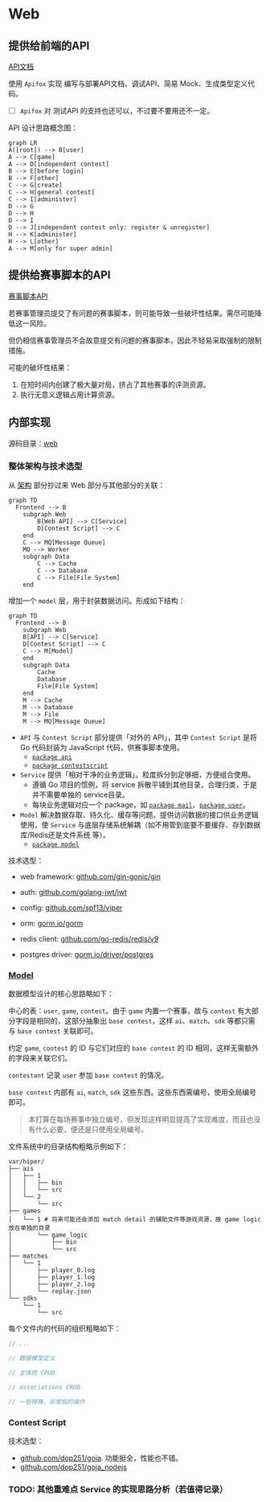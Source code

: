 # Web

## 提供给前端的API

[API文档](https://hiper-backend.apifox.cn)

使用 `Apifox` 实现 编写与部署API文档、调试API、简易 Mock、生成类型定义代码。

- [ ] `Apifox` 对 测试API 的支持也还可以，不过要不要用还不一定。

API 设计思路概念图：

```mermaid
graph LR
A([root]) --> B[user]
A --> C[game]
A --> D[independent contest]
B --> E[before login]
B --> F[other]
C --> G[create]
C --> H[general contest]
C --> I[administer]
D --> G
D --> H
D --> I
D --> J[independent contest only: register & unregister]
H --> K[administer]
H --> L[other]
A --> M[only for super admin]
```

## 提供给赛事脚本的API

[赛事脚本API](/user/local-admin/contest-script.md)

若赛事管理员提交了有问题的赛事脚本，则可能导致一些破坏性结果。需尽可能降低这一风险。

但仍相信赛事管理员不会故意提交有问题的赛事脚本，因此不轻易采取强制的限制措施。

可能的破坏性结果：

1. 在短时间内创建了极大量对局，挤占了其他赛事的评测资源。
2. 执行无意义逻辑占用计算资源。

## 内部实现

源码目录：[web](https://github.com/THUAI-ssast/hiper-backend/tree/main/web)

### 整体架构与技术选型

从 [架构](arch.zh.md) 部分抄过来 Web 部分与其他部分的关联：

```mermaid
graph TD
  Frontend --> B
    subgraph Web
		B[Web API] --> C[Service]
		D[Contest Script] --> C
    end
    C --> MQ[Message Queue]
    MQ --> Worker
    subgraph Data
		C --> Cache
		C --> Database
		C --> File[File System]
    end
```

增加一个 `model` 层，用于封装数据访问。形成如下结构：

```mermaid
graph TD
  Frontend --> B
    subgraph Web
    B[API] --> C[Service]
    D[Contest Script] --> C
	C --> M[Model]
    end
    subgraph Data
    	Cache
    	Database
    	File[File System]
    end
	M --> Cache
	M --> Database
	M --> File
    M --> MQ[Message Queue]
```

- `API` 与 `Contest Script` 部分提供「对外的 API」，其中 `Contest Script` 是将 Go 代码封装为 JavaScript 代码，供赛事脚本使用。
    - [`package api`](https://github.com/THUAI-ssast/hiper-backend/tree/main/web/api)
    - [`package contestscript`](https://github.com/THUAI-ssast/hiper-backend/tree/main/web/contestscript)
- `Service` 提供「相对干净的业务逻辑」。粒度拆分到足够细，方便组合使用。
    - 遵循 Go 项目的惯例，将 service 拆散平铺到其他目录，合理归类，于是并不需要单独的 service目录。
    - 每块业务逻辑对应一个 package，如 [`package mail`](https://github.com/THUAI-ssast/hiper-backend/tree/main/web/mail)、[`package user`](https://github.com/THUAI-ssast/hiper-backend/tree/main/web/user)。
- `Model` 解决数据存取、持久化、缓存等问题。提供访问数据的接口供业务逻辑使用，使 `Service` 与底层存储系统解耦（如不用管到底要不要缓存、存到数据库/Redis还是文件系统 等）。
    - [`package model`](https://github.com/THUAI-ssast/hiper-backend/tree/main/web/model)

技术选型：

- web framework: [github.com/gin-gonic/gin](https://github.com/gin-gonic/gin)
- auth: [github.com/golang-jwt/jwt](https://github.com/golang-jwt/jwt)

- config: [github.com/spf13/viper](https://github.com/spf13/viper)

- orm: [gorm.io/gorm](https://gorm.io/gorm)
- redis client: [github.com/go-redis/redis/v9](https://github.com/go-redis/redis/v9) 

- postgres driver: [gorm.io/driver/postgres](https://gorm.io/driver/postgres)

### [Model](https://github.com/THUAI-ssast/hiper-backend/tree/main/web/model)

数据模型设计的核心思路略如下：

中心的表：`user`, `game`, `contest`。由于 `game` 内置一个赛事，故与 `contest` 有大部分字段是相同的，这部分抽象出 `base contest`，这样 `ai`、`match`、`sdk` 等都只需与 `base contest` 关联即可。

约定 `game`, `contest` 的 ID 与它们对应的 `base contest` 的 ID 相同，这样无需额外的字段来关联它们。

`contestant` 记录 `user` 参加 `base contest` 的情况。

`base contest` 内部有 `ai`, `match`, `sdk` 这些东西。这些东西需编号，使用全局编号即可。

> 本打算在每场赛事中独立编号，但发现这样明显提高了实现难度，而且也没有什么必要，便还是只使用全局编号。

文件系统中的目录结构粗略示例如下：

```text
var/hiper/
├── ais
│   ├── 1
│   │   ├── bin
│   │   └── src
│   └── 2
│       └── src
├── games
│   └── 1 # 将来可能还会添加 match detail 的辅助文件等游戏资源，故 game logic 放在单独的目录
│       └── game_logic
│           ├── bin
│           └── src
├── matches
│   └── 1
│       ├── player_0.log
│       ├── player_1.log
│       ├── player_2.log
│       └── replay.json
└── sdks
    └── 1
        └── src
```

每个文件内的代码的组织粗略如下：

```go
// ...

// 数据模型定义

// 主体的 CRUD

// associations CRUD

// 一些特殊、非常规的操作
```

### Contest Script

技术选型：

- [github.com/dop251/goja](https://github.com/dop251/goja). 功能挺全，性能也不错。
- [github.com/dop251/goja_nodejs](https://github.com/dop251/goja_nodejs)

### TODO: 其他重难点 Service 的实现思路分析（若值得记录）
